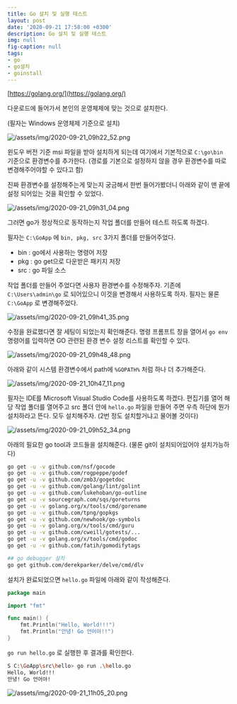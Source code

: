 ```yaml
---
title: Go 설치 및 실행 테스트
layout: post
date: '2020-09-21 17:58:00 +0300'
description: Go 설치 및 실행 테스트
img: null
fig-caption: null
tags:
- go
- go설치
- goinstall
---
```


[https://golang.org/](https://golang.org/)

다운로드에 들어가서 본인의 운영체제에 맞는 것으로 설치한다.

(필자는 Windows 운영체제 기준으로 설치)

![/assets/img/2020-09-21_09h22_52.png](/assets/img/2020-09-21_09h22_52.png)

윈도우 버전 기준 msi 파일을 받아 설치하게 되는데 여기에서 기본적으로 `C:\go\bin` 기준으로 환경변수를 추가한다. (경로를 기본으로 설정하지 않을 경우 환경변수를 따로 변경해주어야할 수 있다고 함)

진짜 환경변수를 설정해주는게 맞는지 궁금해서 한번 들어가봤더니 아래와 같이 맨 끝에 설정 되어있는 것을 확인할 수 있었다.

![/assets/img/2020-09-21_09h31_04.png](/assets/img/2020-09-21_09h31_04.png)

그러면 go가 정상적으로 동작하는지 작업 폴더를 만들어 테스트 하도록 하겠다.

필자는 `C:\GoApp` 에 `bin, pkg, src` 3가지 폴더를 만들어주었다.

- bin : go에서 사용하는 명령어 저장
- pkg : go get으로 다운받은 패키지 저장
- src : go 파일 소스

작업 폴더를 만들어 주었다면 사용자 환경변수를 수정해주자. 기존에 `C:\Users\admin\go` 로 되어있으니 이것을 변경해서 사용하도록 하자. 필자는 물론 `C:\GoApp` 로 변경해주었다.

![/assets/img/2020-09-21_09h41_35.png](/assets/img/2020-09-21_09h41_35.png)

수정을 완료했다면 잘 세팅이 되었는지 확인해준다. 명령 프롬프트 창을 열어서 `go env` 명령어를 입력하면 GO 관련된 환경 변수 설정 리스트를 확인할 수 있다.

![/assets/img/2020-09-21_09h48_48.png](/assets/img/2020-09-21_09h48_48.png)

아래와 같이 시스템 환경변수에서 path에 `%GOPATH%` 처럼 하나 더 추가해준다.

![/assets/img/2020-09-21_10h47_11.png](/assets/img/2020-09-21_10h47_11.png)

필자는 IDE를 Microsoft Visual Studio Code를 사용하도록 하겠다. 편집기를 열어 해당 작업 폴더를 열어주고 src 폴더 안에 `hello.go` 파일을 만들어 주면 우측 하단에 뭔가 설치하라고 뜬다. 모두 설치해주자. (2번 정도 설치할거냐고 물어볼 것이다)

![/assets/img/2020-09-21_09h52_34.png](/assets/img/2020-09-21_09h52_34.png)

아래의 필요한 go tool과 코드들을 설치해준다. (물론 git이 설치되어있어야 설치가능하다)

```bash
go get -u -v github.com/nsf/gocode
go get -u -v github.com/rogpeppe/godef
go get -u -v github.com/zmb3/gogetdoc
go get -u -v github.com/golang/lint/golint
go get -u -v github.com/lukehoban/go-outline
go get -u -v sourcegraph.com/sqs/goreturns
go get -u -v golang.org/x/tools/cmd/gorename
go get -u -v github.com/tpng/gopkgs
go get -u -v github.com/newhook/go-symbols
go get -u -v golang.org/x/tools/cmd/guru
go get -u -v github.com/cweill/gotests/...
go get -u -v golang.org/x/tools/cmd/godoc
go get -u -v github.com/fatih/gomodifytags

## go debugger 설치
go get github.com/derekparker/delve/cmd/dlv
```

설치가 완료되었으면 `hello.go` 파일에 아래와 같이 작성해준다.

```go
package main

import "fmt"

func main() {
	fmt.Println("Hello, World!!!")
	fmt.Println("안녕! Go 언어야!!")
}
```

`go run hello.go` 로 실행한 후 결과를 확인한다.

```bash
S C:\GoApp\src\hello> go run .\hello.go
Hello, World!!!
안녕! Go 언어야!
```

![/assets/img/2020-09-21_11h05_20.png](/assets/img/2020-09-21_11h05_20.png)
